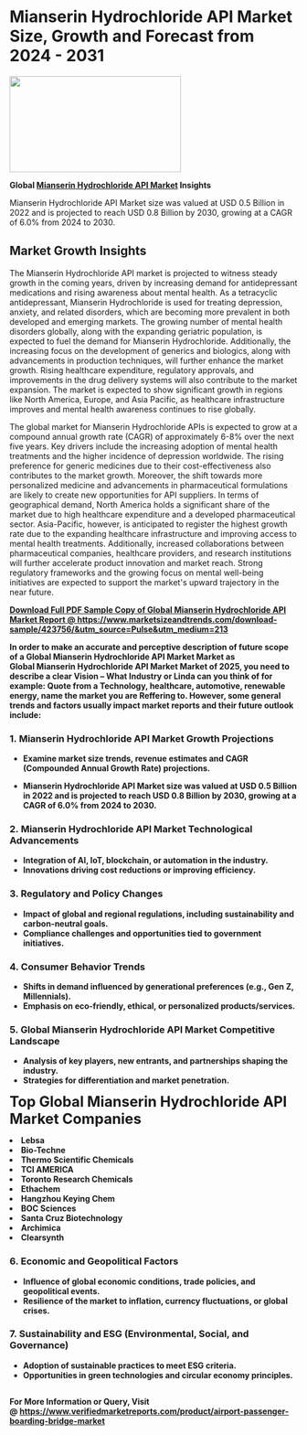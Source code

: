 <H1>Mianserin Hydrochloride API Market Size, Growth and Forecast from 2024 - 2031</H1><img class="aligncenter size-medium wp-image-584254" src="https://thirdeyenews.in/wp-content/uploads/2024/09/Global-Market-Research-300x168.jpeg" alt="" width="300" height="168" /><p><strong>Global&nbsp;<a href="https://www.marketsizeandtrends.com/download-sample/423756/&amp;utm_source=Pulse&amp;utm_medium=213">Mianserin Hydrochloride API Market</a> Insights</strong></p><p>Mianserin Hydrochloride API Market size was valued at USD 0.5 Billion in 2022 and is projected to reach USD 0.8 Billion by 2030, growing at a CAGR of 6.0% from 2024 to 2030.</p><p><h2>Market Growth Insights</h2> <p>The Mianserin Hydrochloride API market is projected to witness steady growth in the coming years, driven by increasing demand for antidepressant medications and rising awareness about mental health. As a tetracyclic antidepressant, Mianserin Hydrochloride is used for treating depression, anxiety, and related disorders, which are becoming more prevalent in both developed and emerging markets. The growing number of mental health disorders globally, along with the expanding geriatric population, is expected to fuel the demand for Mianserin Hydrochloride. Additionally, the increasing focus on the development of generics and biologics, along with advancements in production techniques, will further enhance the market growth. Rising healthcare expenditure, regulatory approvals, and improvements in the drug delivery systems will also contribute to the market expansion. The market is expected to show significant growth in regions like North America, Europe, and Asia Pacific, as healthcare infrastructure improves and mental health awareness continues to rise globally.</p> <p><strong><a href="#"></a></strong></p> <p>The global market for Mianserin Hydrochloride APIs is expected to grow at a compound annual growth rate (CAGR) of approximately 6-8% over the next five years. Key drivers include the increasing adoption of mental health treatments and the higher incidence of depression worldwide. The rising preference for generic medicines due to their cost-effectiveness also contributes to the market growth. Moreover, the shift towards more personalized medicine and advancements in pharmaceutical formulations are likely to create new opportunities for API suppliers. In terms of geographical demand, North America holds a significant share of the market due to high healthcare expenditure and a developed pharmaceutical sector. Asia-Pacific, however, is anticipated to register the highest growth rate due to the expanding healthcare infrastructure and improving access to mental health treatments. Additionally, increased collaborations between pharmaceutical companies, healthcare providers, and research institutions will further accelerate product innovation and market reach. Strong regulatory frameworks and the growing focus on mental well-being initiatives are expected to support the market's upward trajectory in the near future.</p> <p><strong><a href="#"></p><p><span class=""><strong>Download Full PDF Sample Copy of Global Mianserin Hydrochloride API Market Report</strong> @ <a href="https://www.marketsizeandtrends.com/download-sample/423756/&amp;utm_source=Pulse&amp;utm_medium=213" target="_blank">https://www.marketsizeandtrends.com/download-sample/423756/&amp;utm_source=Pulse&amp;utm_medium=213</a></span></p><p>In order to make an accurate and perceptive description of future scope of a Global&nbsp;Mianserin Hydrochloride API Market Market as Global&nbsp;Mianserin Hydrochloride API Market Market of 2025, you need to describe a clear Vision &ndash; What Industry or Linda can you think of for example: Quote from a Technology, healthcare, automotive, renewable energy, name the market you are Reffering to. However, some general trends and factors usually impact market reports and their future outlook include:</p><h3>1.&nbsp;<strong>Mianserin Hydrochloride API Market Growth Projections</strong></h3><ul><li>Examine market size trends, revenue estimates and CAGR (Compounded Annual Growth Rate) projections.</li><li><p>Mianserin Hydrochloride API Market size was valued at USD 0.5 Billion in 2022 and is projected to reach USD 0.8 Billion by 2030, growing at a CAGR of 6.0% from 2024 to 2030.</p></li></ul><h3>2.&nbsp;<strong>Mianserin Hydrochloride API Market Technological Advancements</strong></h3><ul><li>Integration of AI, IoT, blockchain, or automation in the industry.</li><li>Innovations driving cost reductions or improving efficiency.</li></ul><h3>3.&nbsp;<strong>Regulatory and Policy Changes</strong></h3><ul><li>Impact of global and regional regulations, including sustainability and carbon-neutral goals.</li><li>Compliance challenges and opportunities tied to government initiatives.</li></ul><h3>4.&nbsp;<strong>Consumer Behavior Trends</strong></h3><ul><li>Shifts in demand influenced by generational preferences (e.g., Gen Z, Millennials).</li><li>Emphasis on eco-friendly, ethical, or personalized products/services.</li></ul><h3>5.&nbsp;<strong>Global Mianserin Hydrochloride API Market Competitive Landscape</strong></h3><ul><li>Analysis of key players, new entrants, and partnerships shaping the industry.</li><li>Strategies for differentiation and market penetration.</li></ul><p data-pm-slice="1 1 []"><span style="color: inherit; font-family: inherit; font-size: 25px;">Top Global Mianserin Hydrochloride API Market Companies</span></p><div class="" data-test-id=""><p><li>Lebsa</li><li> Bio-Techne</li><li> Thermo Scientific Chemicals</li><li> TCI AMERICA</li><li> Toronto Research Chemicals</li><li> Ethachem</li><li> Hangzhou Keying Chem</li><li> BOC Sciences</li><li> Santa Cruz Biotechnology</li><li> Archimica</li><li> Clearsynth</li></p></div><h3>6.&nbsp;<strong>Economic and Geopolitical Factors</strong></h3><ul><li>Influence of global economic conditions, trade policies, and geopolitical events.</li><li>Resilience of the market to inflation, currency fluctuations, or global crises.</li></ul><h3>7.&nbsp;<strong>Sustainability and ESG (Environmental, Social, and Governance)</strong></h3><ul><li>Adoption of sustainable practices to meet ESG criteria.</li><li>Opportunities in green technologies and circular economy principles.</li></ul><h2><strong style="font-size: 14px;">For More Information or Query, Visit @&nbsp;</strong><a style="background-color: #ffffff; font-size: 14px;" href="https://www.marketsizeandtrends.com/report/mianserin-hydrochloride-api-market/" target="_blank">https://www.verifiedmarketreports.com/product/airport-passenger-boarding-bridge-market</a></h2>
